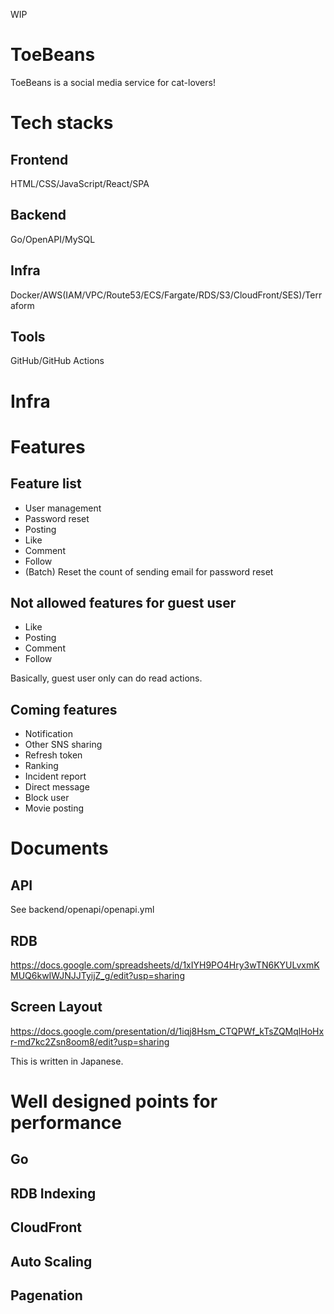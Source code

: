 WIP

# ToeBeans
ToeBeans is a social media service for cat-lovers!

# Tech stacks
## Frontend
HTML/CSS/JavaScript/React/SPA

## Backend
Go/OpenAPI/MySQL

## Infra
Docker/AWS(IAM/VPC/Route53/ECS/Fargate/RDS/S3/CloudFront/SES)/Terraform

## Tools
GitHub/GitHub Actions

# Infra

# Features
## Feature list
- User management
- Password reset
- Posting
- Like
- Comment
- Follow
- (Batch) Reset the count of sending email for password reset

## Not allowed features for guest user
- Like
- Posting
- Comment
- Follow

Basically, guest user only can do read actions.

## Coming features
- Notification
- Other SNS sharing
- Refresh token
- Ranking
- Incident report
- Direct message
- Block user
- Movie posting

# Documents
## API
See backend/openapi/openapi.yml

## RDB
https://docs.google.com/spreadsheets/d/1xIYH9PO4Hry3wTN6KYULvxmKMUQ6kwIWJNJJTyijZ_g/edit?usp=sharing

## Screen Layout
https://docs.google.com/presentation/d/1iqj8Hsm_CTQPWf_kTsZQMqlHoHxr-md7kc2Zsn8oom8/edit?usp=sharing

This is written in Japanese.

# Well designed points for performance
## Go
## RDB Indexing
## CloudFront
## Auto Scaling
## Pagenation

